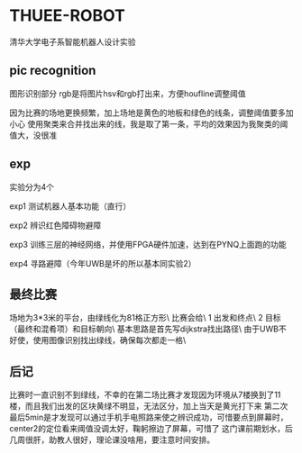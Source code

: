 # THUEE-ROBOT
清华大学电子系智能机器人设计实验

## pic recognition

图形识别部分
rgb是将图片hsv和rgb打出来，方便houfline调整阈值

因为比赛的场地更换频繁，加上场地是黄色的地板和绿色的线条，调整阈值要多加小心
使用聚类来合并找出来的线，我是取了第一条，平均的效果因为我聚类的阈值大，没很准

## exp

实验分为4个

exp1 测试机器人基本功能（直行）

exp2 辨识红色障碍物避障

exp3 训练三层的神经网络，并使用FPGA硬件加速，达到在PYNQ上面跑的功能

exp4 寻路避障（今年UWB是坏的所以基本同实验2）

## 最终比赛
场地为3*3米的平台，由绿线化为81格正方形\\
比赛会给\\
1 出发和终点\\
2 目标（最终和混肴项）和目标朝向\\
基本思路是首先写dijkstra找出路径\\
由于UWB不好使，使用图像识别找出绿线，确保每次都走一格\\

## 后记
比赛时一直识别不到绿线，不幸的在第二场比赛才发现因为环境从7楼换到了11楼，而且我们出发的区块黄绿不明显，无法区分，加上当天是黄光打下来
第二次最后5min是才发现可以通过手机手电照路来使之辨识成功，可惜要点到屏幕时，center2的定位看来阈值没调太好，鞠躬擦边了屏幕，可惜了
这门课前期划水，后几周很肝，助教人很好，理论课没啥用，要注意时间安排。
